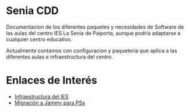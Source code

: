 # Senia CDD 

Documentacion de los diferentes paquetes y necesidades de Software de las aulas del centro
IES La Senia de Paiporta, aunque podría adaptarse a cualquier centro educativo. 

Actualmente contamos con configuracion y paqueteria que aplica a las diferentes aulas e infraestructura
del centro.

# Enlaces de Interés

* [Infraestructura del IES](docs/Infraestructura.md)
* [Migración a Jammy para PSs](docs/MigracionAJammy.md)
